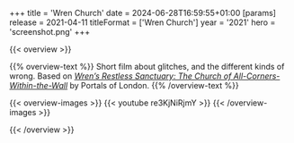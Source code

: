 +++
title = 'Wren Church'
date = 2024-06-28T16:59:55+01:00
[params]
    release = 2021-04-11
    titleFormat = ['Wren Church']
    year = '2021'
    hero = 'screenshot.png'
+++

{{< overview >}}

{{% overview-text %}}
Short film about glitches, and the different kinds of wrong. Based on [_Wren’s Restless Sanctuary: The Church of All-Corners-Within-the-Wall_](https://portalsoflondon.com/2017/11/28/wrens-restless-sanctuary-the-church-of-all-corners-within-the-wall/) by Portals of London.
{{% /overview-text %}}

{{< overview-images >}}
{{< youtube re3KjNiRjmY >}}
{{< /overview-images >}}

{{< /overview >}}
